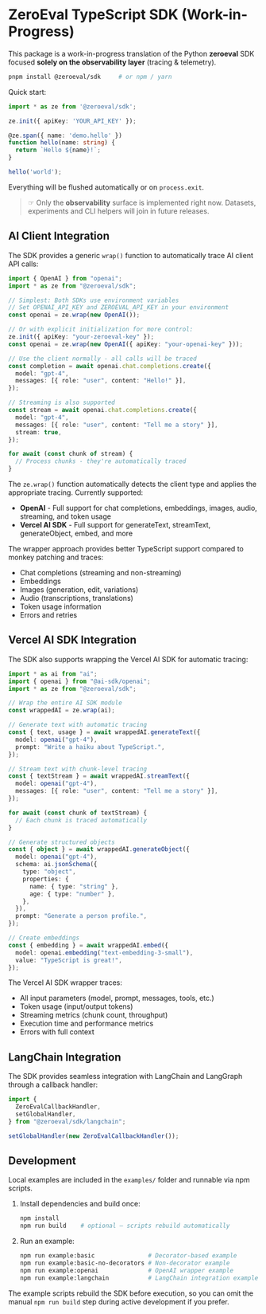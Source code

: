 # ZeroEval TypeScript SDK (Work-in-Progress)

This package is a work-in-progress translation of the Python **zeroeval** SDK focused **solely on the observability layer** (tracing & telemetry).

```bash
pnpm install @zeroeval/sdk     # or npm / yarn
```

Quick start:

```ts
import * as ze from '@zeroeval/sdk';

ze.init({ apiKey: 'YOUR_API_KEY' });

@ze.span({ name: 'demo.hello' })
function hello(name: string) {
  return `Hello ${name}!`;
}

hello('world');
```

Everything will be flushed automatically or on `process.exit`.

> ☞ Only the **observability** surface is implemented right now. Datasets, experiments and CLI helpers will join in future releases.

## AI Client Integration

The SDK provides a generic `wrap()` function to automatically trace AI client API calls:

```ts
import { OpenAI } from "openai";
import * as ze from "@zeroeval/sdk";

// Simplest: Both SDKs use environment variables
// Set OPENAI_API_KEY and ZEROEVAL_API_KEY in your environment
const openai = ze.wrap(new OpenAI());

// Or with explicit initialization for more control:
ze.init({ apiKey: "your-zeroeval-key" });
const openai = ze.wrap(new OpenAI({ apiKey: "your-openai-key" }));

// Use the client normally - all calls will be traced
const completion = await openai.chat.completions.create({
  model: "gpt-4",
  messages: [{ role: "user", content: "Hello!" }],
});

// Streaming is also supported
const stream = await openai.chat.completions.create({
  model: "gpt-4",
  messages: [{ role: "user", content: "Tell me a story" }],
  stream: true,
});

for await (const chunk of stream) {
  // Process chunks - they're automatically traced
}
```

The `ze.wrap()` function automatically detects the client type and applies the appropriate tracing. Currently supported:

- **OpenAI** - Full support for chat completions, embeddings, images, audio, streaming, and token usage
- **Vercel AI SDK** - Full support for generateText, streamText, generateObject, embed, and more

The wrapper approach provides better TypeScript support compared to monkey patching and traces:

- Chat completions (streaming and non-streaming)
- Embeddings
- Images (generation, edit, variations)
- Audio (transcriptions, translations)
- Token usage information
- Errors and retries

## Vercel AI SDK Integration

The SDK also supports wrapping the Vercel AI SDK for automatic tracing:

```ts
import * as ai from "ai";
import { openai } from "@ai-sdk/openai";
import * as ze from "@zeroeval/sdk";

// Wrap the entire AI SDK module
const wrappedAI = ze.wrap(ai);

// Generate text with automatic tracing
const { text, usage } = await wrappedAI.generateText({
  model: openai("gpt-4"),
  prompt: "Write a haiku about TypeScript.",
});

// Stream text with chunk-level tracing
const { textStream } = await wrappedAI.streamText({
  model: openai("gpt-4"),
  messages: [{ role: "user", content: "Tell me a story" }],
});

for await (const chunk of textStream) {
  // Each chunk is traced automatically
}

// Generate structured objects
const { object } = await wrappedAI.generateObject({
  model: openai("gpt-4"),
  schema: ai.jsonSchema({
    type: "object",
    properties: {
      name: { type: "string" },
      age: { type: "number" },
    },
  }),
  prompt: "Generate a person profile.",
});

// Create embeddings
const { embedding } = await wrappedAI.embed({
  model: openai.embedding("text-embedding-3-small"),
  value: "TypeScript is great!",
});
```

The Vercel AI SDK wrapper traces:

- All input parameters (model, prompt, messages, tools, etc.)
- Token usage (input/output tokens)
- Streaming metrics (chunk count, throughput)
- Execution time and performance metrics
- Errors with full context

## LangChain Integration

The SDK provides seamless integration with LangChain and LangGraph through a callback handler:

```ts
import {
  ZeroEvalCallbackHandler,
  setGlobalHandler,
} from "@zeroeval/sdk/langchain";

setGlobalHandler(new ZeroEvalCallbackHandler());
```

## Development

Local examples are included in the `examples/` folder and runnable via npm scripts.

1. Install dependencies and build once:

   ```bash
   npm install
   npm run build    # optional – scripts rebuild automatically
   ```

2. Run an example:

   ```bash
   npm run example:basic               # Decorator-based example
   npm run example:basic-no-decorators # Non-decorator example
   npm run example:openai              # OpenAI wrapper example
   npm run example:langchain           # LangChain integration example
   ```

The example scripts rebuild the SDK before execution, so you can omit the manual `npm run build` step during active development if you prefer.
